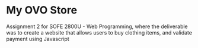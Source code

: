 # My OVO Store
 Assignment 2 for SOFE 2800U - Web Programming, where the deliverable was to create a website that allows users to buy clothing items, and validate payment using Javascript
